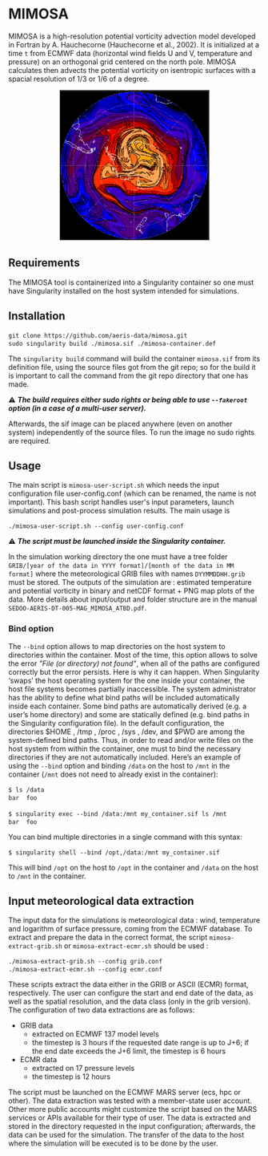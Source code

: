 # MIMOSA

MIMOSA is a high-resolution potential vorticity advection model developed in Fortran by A. Hauchecorne (Hauchecorne et al., 2002). It is initialized at a time `t` from ECMWF data (horizontal wind fields U and V, temperature and pressure) on an orthogonal grid centered on the north pole. MIMOSA calculates then advects the potential vorticity on isentropic surfaces with a spacial resolution of 1/3 or 1/6 of a degree.

<p align="center">
    <img width="300" src="mimosa_logo.png" alt="MIMOSA logo">
</p>

## Requirements
The MIMOSA tool is containerized into a Singularity container so one must have Singularity installed on the host system intended for simulations.

## Installation
```
git clone https://github.com/aeris-data/mimosa.git
sudo singularity build ./mimosa.sif ./mimosa-container.def
```
The `singularity build` command will build the container `mimosa.sif` from its definition file, using the source files got from the git repo; so for the build it is important to call the command from the git repo directory that one has made. 

⚠️ ***The build requires either sudo rights or being able to use `--fakeroot` option (in a case of a multi-user server).*** 

Afterwards, the sif image can be placed anywhere (even on another system) independently of the source files. To run the image no sudo rights are required.

## Usage
The main script is `mimosa-user-script.sh` which needs the input configuration file user-config.conf (which can be renamed, the name is not important). This bash script handles user's input parameters, launch simulations and post-process simulation results. The main usage is 
```
./mimosa-user-script.sh --config user-config.conf
```

⚠️ ***The script must be launched inside the Singularity container.***

In the simulation working directory the one must have a tree folder `GRIB/[year of the data in YYYY format]/[month of the data in MM format]` where the meteorological GRIB files with names `DYYMMDDHH.grib` must be stored. The outputs of the simulation are : estimated temperature and potential vorticity in binary and netCDF format + PNG map plots of the data. More details about input/output and folder structure are in the manual `SEDOO-AERIS-DT-005-MAG_MIMOSA_ATBD.pdf`.


### Bind option

The `--bind` option allows to map directories on the host system to directories within the container. Most of the time, this option allows to solve the error *"File (or directory) not found"*, when all of the paths are configured correctly but the error persists. Here is why it can happen. When Singularity ‘swaps’ the host operating system for the one inside your container, the host file systems becomes partially inaccessible. The system administrator has the ability to define what bind paths will be included automatically inside each container. Some bind paths are automatically derived (e.g. a user’s home directory) and some are statically defined (e.g. bind paths in the Singularity configuration file). In the default configuration, the directories $HOME , /tmp , /proc , /sys , /dev, and $PWD are among the system-defined bind paths. Thus, in order to read and/or write files on the host system from within the container, one must to bind the necessary directories if they are not automatically included. Here’s an example of using the `--bind` option and binding `/data` on the host to `/mnt` in the container (`/mnt` does not need to already exist in the container):

```
$ ls /data
bar  foo

$ singularity exec --bind /data:/mnt my_container.sif ls /mnt
bar  foo
```

You can bind multiple directories in a single command with this syntax:

```
$ singularity shell --bind /opt,/data:/mnt my_container.sif
```

This will bind `/opt` on the host to `/opt` in the container and `/data` on the host to `/mnt` in the container.

## Input meteorological data extraction
The input data for the simulations is meteorological data : wind, temperature and logarithm of surface pressure, coming from the ECMWF database. To extract and prepare the data in the correct format, the script `mimosa-extract-grib.sh` or `mimosa-extract-ecmr.sh` should be used :
```
./mimosa-extract-grib.sh --config grib.conf
./mimosa-extract-ecmr.sh --config ecmr.conf
```
These scripts extract the data either in the GRIB or ASCII (ECMR) format, respectively. The user can configure the start and end date of the data, as well as the spatial resolution, and the data class (only in the grib version). The configuration of two data extractions are as follows:
- GRIB data
    - extracted on ECMWF 137 model levels
    - the timestep is 3 hours if the requested date range is up to J+6; if the end date exceeds the J+6 limit, the timestep is 6 hours
- ECMR data
    - extracted on 17 pressure levels
    - the timestep is 12 hours

The script must be launched on the ECMWF MARS server (ecs, hpc or other). The data extraction was tested with a member-state user account. Other more public accounts might customize the script based on the MARS services or APIs available for their type of user. The data is extracted and stored in the directory requested in the input configuration; afterwards, the data can be used for the simulation. The transfer of the data to the host where the simulation will be executed is to be done by the user.
